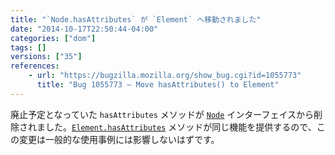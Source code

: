 ```yaml
---
title: "`Node.hasAttributes` が `Element` へ移動されました"
date: "2014-10-17T22:50:44-04:00"
categories: ["dom"]
tags: []
versions: ["35"]
references:
    - url: "https://bugzilla.mozilla.org/show_bug.cgi?id=1055773"
      title: "Bug 1055773 – Move hasAttributes() to Element"
---
```

廃止予定となっていた `hasAttributes` メソッドが [`Node`](https://developer.mozilla.org/docs/Web/API/Node) インターフェイスから削除されました。[`Element.hasAttributes`](https://developer.mozilla.org/docs/Web/API/Element.hasAttributes) メソッドが同じ機能を提供するので、この変更は一般的な使用事例には影響しないはずです。
